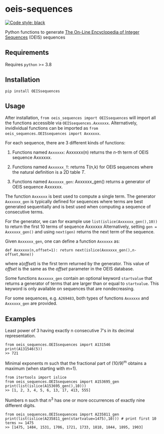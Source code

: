 # oeis-sequences
[![Code style: black](https://img.shields.io/badge/code%20style-black-000000.svg)](https://github.com/psf/black)

Python functions to generate [The On-Line Encyclopedia of Integer Sequences](https://oeis.org/) (OEIS) sequences

## Requirements
Requires `python` >= 3.8

## Installation
`pip install OEISsequences`

## Usage
After installation, `from oeis_sequences import OEISsequences` will import all the functions accessible via `OEISsequences.Axxxxxx`.
Alternatively, invidividual functions can be imported as `from oeis_sequences.OEISsequences import Axxxxxx`.

For each sequence, there are 3 different kinds of functions:

1. Functions named `Axxxxxx`: Axxxxxx(n) returns the *n*-th term of OEIS sequence Axxxxxx.

2. Functions named `Axxxxxx_T`: returns T(n,k) for OEIS sequences where the natural definition is a 2D table *T*.

3. Functions named `Axxxxxx_gen`: Axxxxxx_gen() returns a generator of OEIS sequence Axxxxxx.

The function `Axxxxxx` is best used to compute a single term. The generator `Axxxxxx_gen` is typically defined for sequences where terms are best generated sequentially and is best used when computing a sequence of consecutive terms. 

For the generator, we can for example use `list(islice(Axxxxxx_gen(),10))` to return the first 10 terms of sequence Axxxxxx
Alternatively, setting `gen = Axxxxxx_gen()` and using `next(gen)` returns the next term of the sequence.

Given `Axxxxxx_gen`, one can define a function `Axxxxxx` as: 

```
def Axxxxxx(n,offset=1): return next(islice(Axxxxxx_gen(),n-offset,None))
```

where a(*offset*) is the first term returned by the generator. This value of *offset* is the same as the *offset* parameter in the OEIS database.

Some functions `Axxxxxx_gen` contain an optional keyword `startvalue` that returns a generator of terms that are larger than or equal to `startvalue`. This keyword is only available on sequences that are nondecreasing.

For some sequences, e.g. `A269483`, both types of functions `Axxxxxx` and `Axxxxxx_gen` are provided.

## Examples

Least power of 3 having exactly n consecutive 7's in its decimal representation.
``` 
from oeis_sequences.OEISsequences import A131546
print(A131546(5))
>> 721
```  
Minimal exponents m such that the fractional part of (10/9)<sup>m</sup> obtains a maximum (when starting with m=1).   
```
from itertools import islice
from oeis_sequences.OEISsequences import A153695_gen
print(list(islice(A153695_gen(),10)))
>> [1, 2, 3, 4, 5, 6, 13, 17, 413, 555]
```

Numbers n such that n<sup>3</sup> has one or more occurrences of exactly nine different digits.
```
from oeis_sequences.OEISsequences import A235811_gen 
print(list(islice(A235811_gen(startvalue=1475),10))) # print first 10 terms >= 1475
>> [1475, 1484, 1531, 1706, 1721, 1733, 1818, 1844, 1895, 1903]
```